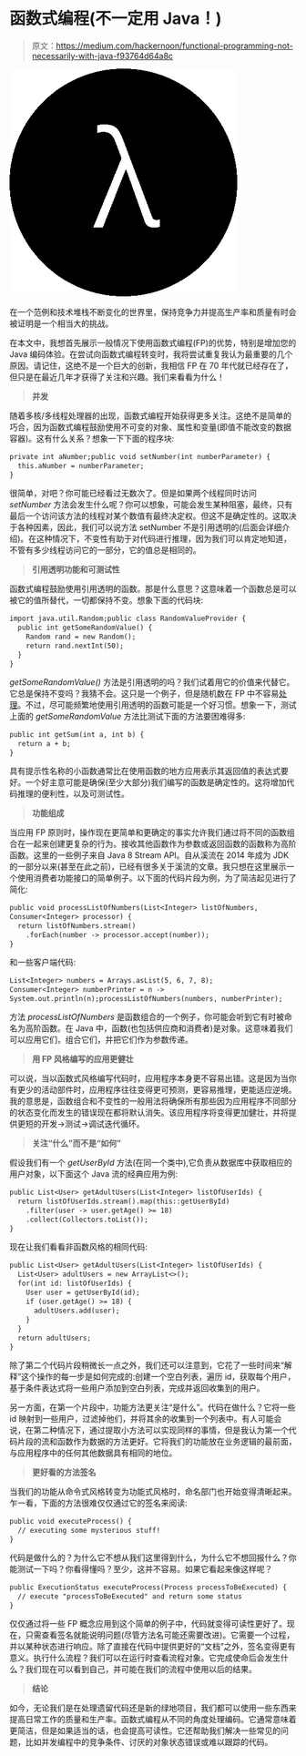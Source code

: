 # 函数式编程(不一定用 Java！)

> 原文：<https://medium.com/hackernoon/functional-programming-not-necessarily-with-java-f93764d64a8c>

![](img/9e22b4695103dab49627f0d45ca4363c.png)

在一个范例和技术堆栈不断变化的世界里，保持竞争力并提高生产率和质量有时会被证明是一个相当大的挑战。

在本文中，我想首先展示一般情况下使用函数式编程(FP)的优势，特别是增加您的 Java 编码体验。在尝试向函数式编程转变时，我将尝试重复我认为最重要的几个原因。请记住，这绝不是一个巨大的创新，我相信 FP 在 70 年代就已经存在了，但只是在最近几年才获得了关注和兴趣。我们来看看为什么！

> **并发**

随着多核/多线程处理器的出现，函数式编程开始获得更多关注。这绝不是简单的巧合，因为函数式编程鼓励使用不可变的对象、属性和变量(即值不能改变的数据容器)。这有什么关系？想象一下下面的程序块:

```
private int aNumber;public void setNumber(int numberParameter) {
  this.aNumber = numberParameter;
}
```

很简单，对吧？你可能已经看过无数次了。但是如果两个线程同时访问 *setNumber* 方法会发生什么呢？你可以想象，可能会发生某种阻塞，最终，只有最后一个访问该方法的线程对某个数值有最终决定权。但这不是确定性的。这取决于各种因素，因此，我们可以说方法 setNumber 不是引用透明的(后面会详细介绍)。在这种情况下，不变性有助于对代码进行推理，因为我们可以肯定地知道，不管有多少线程访问它的一部分，它的值总是相同的。

> **引用透明功能和可测试性**

函数式编程鼓励使用引用透明的函数。那是什么意思？这意味着一个函数总是可以被它的值所替代，一切都保持不变。想象下面的代码块:

```
import java.util.Random;public class RandomValueProvider {
  public int getSomeRandomValue() {
    Random rand = new Random();
    return rand.nextInt(50);
  }
}
```

*getSomeRandomValue()* 方法是引用透明的吗？我们试着用它的价值来代替它。它总是保持不变吗？我猜不会。这只是一个例子，但是随机数在 FP 中不容易[处理](https://softwareengineering.stackexchange.com/questions/202908/how-do-functional-languages-handle-random-numbers)。不过，尽可能频繁地使用引用透明的函数可能是一个好习惯。想象一下，测试上面的 *getSomeRandomValue* 方法比测试下面的方法要困难得多:

```
public int getSum(int a, int b) {
  return a + b;
}
```

具有提示性名称的小函数通常比在使用函数的地方应用表示其返回值的表达式要好。一个好主意可能是确保(至少大部分)我们编写的函数是确定性的。这将增加代码推理的便利性，以及可测试性。

> **功能组成**

当应用 FP 原则时，操作现在更简单和更确定的事实允许我们通过将不同的函数组合在一起来创建更复杂的行为。接收其他函数作为参数或返回函数的函数称为高阶函数。这里的一些例子来自 Java 8 Stream API。自从溪流在 2014 年成为 JDK 的一部分以来(甚至在此之前)，已经有很多关于溪流的文章。我只想在这里展示一个使用消费者功能接口的简单例子。以下面的代码片段为例，为了简洁起见进行了简化:

```
public void processListOfNumbers(List<Integer> listOfNumbers, Consumer<Integer> processor) {
  return listOfNumbers.stream()
    .forEach(number -> processor.accept(number));
}
```

和一些客户端代码:

```
List<Integer> numbers = Arrays.asList(5, 6, 7, 8);
Consumer<Integer> numberPrinter = n -> System.out.println(n);processListOfNumbers(numbers, numberPrinter);
```

方法 *processListOfNumbers* 是函数组合的一个例子，你可能会听到它有时被命名为高阶函数。在 Java 中，函数(也包括供应商和消费者)是对象。这意味着我们可以应用它们，组合它们，并把它们作为参数传递。

> **用 FP 风格编写的应用更健壮**

可以说，当以函数式风格编写代码时，应用程序本身更不容易出错。这是因为当你有更少的活动部件时，应用程序往往变得更可预测，更容易推理，更能适应逆境。我的意思是，函数组合和不变性的一般用法将确保所有那些因为应用程序不同部分的状态变化而发生的错误现在都将默认消失。该应用程序将变得更加健壮，并将提供更短的开发->测试->调试迭代循环。

> **关注“什么”而不是“如何”**

假设我们有一个 *getUserById* 方法(在同一个类中),它负责从数据库中获取相应的用户对象，以下面这个 Java 流的经典应用为例:

```
public List<User> getAdultUsers(List<Integer> listOfUserIds) { 
  return listOfUserIds.stream().map(this::getUserById)
    .filter(user -> user.getAge() >= 18)
    .collect(Collectors.toList());
}
```

现在让我们看看非函数风格的相同代码:

```
public List<User> getAdultUsers(List<Integer> listOfUserIds) {
  List<User> adultUsers = new ArrayList<>();
  for(int id: listOfUserIds) {
    User user = getUserById(id);
    if (user.getAge() >= 18) {
      adultUsers.add(user);
    }
  }
  return adultUsers;
}
```

除了第二个代码片段稍微长一点之外，我们还可以注意到，它花了一些时间来“解释”这个操作的每一步是如何完成的:创建一个空白列表，遍历 id，获取每个用户，基于条件表达式将一些用户添加到空白列表，完成并返回收集到的用户。

另一方面，在第一个片段中，功能方法更关注“是什么”。代码在做什么？它将一些 id 映射到一些用户，过滤掉他们，并将其余的收集到一个列表中。有人可能会说，在第二种情况下，通过提取小方法可以实现同样的事情，但是我认为第一个代码片段的流和函数作为数据的方法更好。它将我们的功能放在业务逻辑的最前面，与应用程序中的任何其他数据具有相同的地位。

> **更好看的方法签名**

当我们的功能从命令式风格转变为功能式风格时，命名部门也开始变得清晰起来。乍一看，下面的方法很难仅仅通过它的签名来阅读:

```
public void executeProcess() {
  // executing some mysterious stuff!
}
```

代码是做什么的？为什么它不想从我们这里得到什么，为什么它不想回报什么？你能测试一下吗？你看得懂吗？至少，这并不容易。如果它看起来像这样呢？

```
public ExecutionStatus executeProcess(Process processToBeExecuted) {
  // execute "processToBeExecuted" and return some status
}
```

仅仅通过将一些 FP 概念应用到这个简单的例子中，代码就变得可读性更好了。现在，只需查看签名就能说明问题(尽管方法名可能还需要改进)。它需要一个过程，并以某种状态进行响应。除了直接在代码中提供更好的“文档”之外，签名变得更有意义。执行什么流程？我们可以在运行时查看流程对象。它完成使命后会发生什么？我们现在可以看到自己，并可能在我们的流程中使用以后的结果。

> **结论**

如今，无论我们是在处理遗留代码还是新的绿地项目，我们都可以使用一些东西来提高日常工作的质量和生产率。函数式编程从不同的角度处理编码。它通常意味着更简洁，但是如果适当的话，也会提高可读性。它还帮助我们解决一些常见的问题，比如并发编程中的竞争条件、讨厌的对象状态错误或难以跟踪的代码。